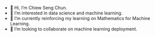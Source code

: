 - 👋 Hi, I’m Chiew Seng Chun. 
- 👀 I’m interested in data science and machine learning.
- 🌱 I’m currently reinforcing my learning on Mathematics for Machine Learning.
- 💞️ I’m looking to collaborate on machine learning deployment.

<!---
chiew-seng-chun/chiew-seng-chun is a ✨ special ✨ repository because its `README.md` (this file) appears on your GitHub profile.
You can click the Preview link to take a look at your changes.
--->
